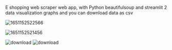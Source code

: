 E shopping web scraper web app, with Python beautifulsoup and streamlit
2 data visualization graphs and you can download data as csv

![1651152522566](https://github.com/Walid-AMARA/Eshopping_streamlit/assets/59109675/153116dc-6dd7-4b6b-9fa5-df7fe7c90995)

![1651152521456](https://github.com/Walid-AMARA/Eshopping_streamlit/assets/59109675/b4bfb1bf-f2fc-489d-b037-2559717dad77)

![download](https://github.com/Walid-AMARA/Eshopping_streamlit/assets/59109675/cfba3650-4736-4fa1-bad7-86335e408c4d)
![download](https://github.com/Walid-AMARA/Eshopping_streamlit/assets/59109675/5e771bad-399f-4e25-b551-01fafc774178)
